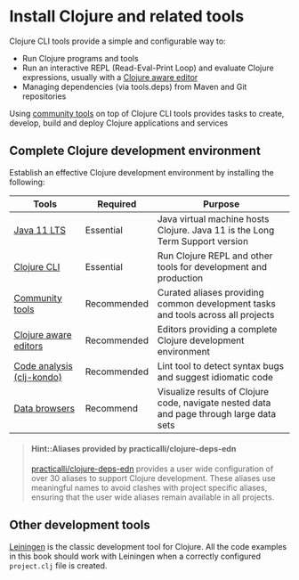 # Install Clojure and related tools
Clojure CLI tools provide a simple and configurable way to:

* Run Clojure programs and tools
* Run an interactive REPL (Read-Eval-Print Loop) and evaluate Clojure expressions, usually with a [Clojure aware editor](/clojure-editors/)
* Managing dependencies (via tools.deps) from Maven and Git repositories

Using [community tools](community-tools.md) on top of Clojure CLI tools provides tasks to create, develop, build and deploy Clojure applications and services


## Complete Clojure development environment
Establish an effective Clojure development environment by installing the following:

| Tools                                         | Required    | Purpose                                                                                  |
|-----------------------------------------------|-------------|------------------------------------------------------------------------------------------|
| [Java 11 LTS](java.md)                        | Essential   | Java virtual machine hosts Clojure. Java 11 is the Long Term Support version             |
| [Clojure CLI](clojure-cli.md)                 | Essential   | Run Clojure REPL and other tools for development and production                          |
| [Community tools](community-tools.md)         | Recommended | Curated aliases providing common development tasks and tools across all projects         |
| [Clojure aware editors](/clojure-editors/)    | Recommended | Editors providing a complete Clojure development environment                             |
| [Code analysis (clj-kondo)](code-analysis.md) | Recommended | Lint tool to detect syntax bugs and suggest idiomatic code                               |
| [Data browsers](data-browsers/)               | Recommend   | Visualize results of Clojure code, navigate nested data and page through large data sets |

> #### Hint::Aliases provided by practicalli/clojure-deps-edn
> [practicalli/clojure-deps-edn](#clojure-cli-tools-common-aliases) provides a user wide configuration of over 30 aliases to support Clojure development.  These aliases use meaningful names to avoid clashes with project specific aliases, ensuring that the user wide aliases remain available in all projects.


## Other development tools
[Leiningen](https://leiningen.org) is the classic development tool for Clojure.  All the code examples in this book should work with Leiningen when a correctly configured `project.clj` file is created.
